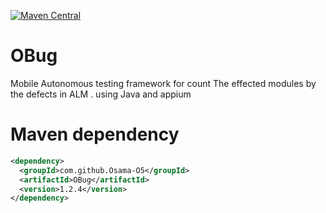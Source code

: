 [![Maven Central](https://maven-badges.herokuapp.com/maven-central/com.github.Osama-O5/OBug/badge.svg?style=plastic)](https://maven-badges.herokuapp.com/maven-central/com.github.Osama-O5/OBug)

# OBug
Mobile Autonomous testing framework for count The effected modules by the defects in ALM .
using Java and appium

# Maven dependency
```xml
<dependency>
  <groupId>com.github.Osama-O5</groupId>
  <artifactId>OBug</artifactId>
  <version>1.2.4</version>
</dependency>
    
```
